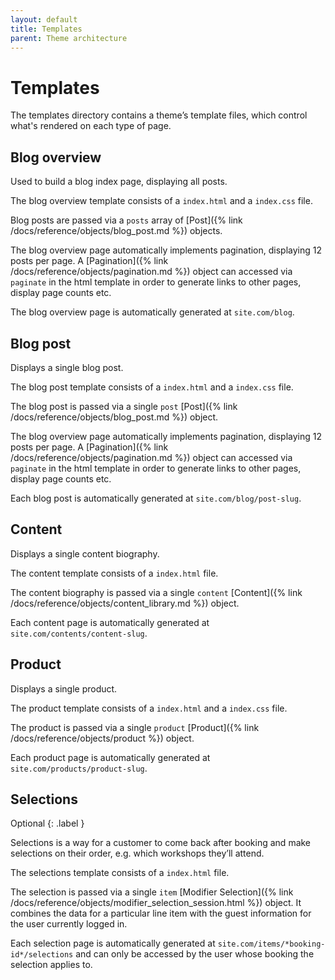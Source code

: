 ```yaml
---
layout: default
title: Templates
parent: Theme architecture
---
```


# Templates

The templates directory contains a theme’s template files, which control what's rendered on each type of page.

## Blog overview
Used to build a blog index page, displaying all posts. 

The blog overview template consists of a `index.html` and a `index.css` file.

Blog posts are passed via a `posts` array of [Post]({% link /docs/reference/objects/blog_post.md %}) objects.

The blog overview page automatically implements pagination, displaying 12 posts per page. A [Pagination]({% link /docs/reference/objects/pagination.md %}) object can accessed via `paginate` in the html template in order to generate links to other pages, display page counts etc.

The blog overview page is automatically generated at `site.com/blog`.

## Blog post
Displays a single blog post.

The blog post template consists of a `index.html` and a `index.css` file.

The blog post is passed via a single `post` [Post]({% link /docs/reference/objects/blog_post.md %}) object.

The blog overview page automatically implements pagination, displaying 12 posts per page. A [Pagination]({% link /docs/reference/objects/pagination.md %}) object can accessed via `paginate` in the html template in order to generate links to other pages, display page counts etc.

Each blog post is automatically generated at `site.com/blog/post-slug`.

## Content
Displays a single content biography.

The content template consists of a `index.html` file.

The content biography is passed via a single `content` [Content]({% link /docs/reference/objects/content_library.md %}) object.

Each content page is automatically generated at `site.com/contents/content-slug`.

## Product
Displays a single product.

The product template consists of a `index.html` and a `index.css` file.

The product is passed via a single `product` [Product]({% link /docs/reference/objects/product %}) object.

Each product page is automatically generated at `site.com/products/product-slug`.

## Selections
Optional {: .label }

Selections is a way for a customer to come back after booking and make selections on their order, e.g. which workshops they’ll attend.

The selections template consists of a `index.html` file.

The selection is passed via a single `item` [Modifier Selection]({% link /docs/reference/objects/modifier_selection_session.html %}) object. It combines the data for a particular line item with the guest information for the user currently logged in.

Each selection page is automatically generated at `site.com/items/*booking-id*/selections` and can only be accessed by the user whose booking the selection applies to.